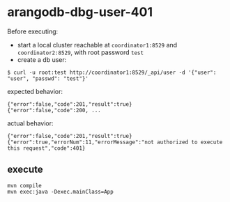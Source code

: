 # arangodb-dbg-user-401

Before executing:
- start a local cluster reachable at `coordinator1:8529` and `coordinator2:8529`, with root password `test`
- create a db user:
```shell script
$ curl -u root:test http://coordinator1:8529/_api/user -d '{"user": "user", "passwd": "test"}'
```

expected behavior:
```shell script
{"error":false,"code":201,"result":true}
{"error":false,"code":200, ...
```

actual behavior:
```shell script
{"error":false,"code":201,"result":true}
{"error":true,"errorNum":11,"errorMessage":"not authorized to execute this request","code":401}
```

## execute

```shell script
mvn compile
mvn exec:java -Dexec.mainClass=App
```
